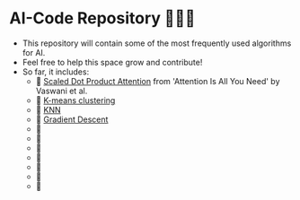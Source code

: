 # AI-Code Repository 👩🏽‍💻
- This repository will contain some of the most frequently used algorithms for AI. 
- Feel free to help this space grow and contribute!
- So far, it includes:
  - 🔹 [Scaled Dot Product Attention](ScaledDotProduct.py) from 'Attention Is All You Need' by Vaswani et al.
  - 🔹 [K-means clustering](KMeansClustering.py)
  - 🔹 [KNN](KNN.py)
  - 🔹 [Gradient Descent](GradientDescent.py)
  - 🔹
  - 🔹 
  - 🔹
  - 🔹 
  - 🔹
  - 🔹 
  - 🔹